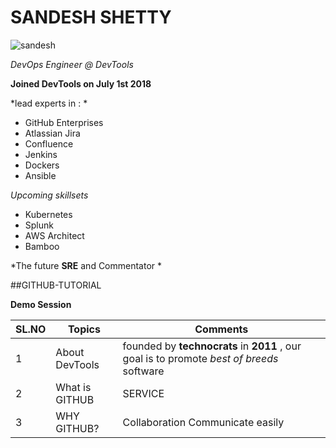# SANDESH SHETTY

![sandesh](https://user-images.githubusercontent.com/52904597/63432003-d0677100-c43d-11e9-85e5-9172d8578ba5.png)

*DevOps Engineer @ DevTools*

**Joined DevTools on July 1st 2018**

*lead experts in : *

+ GitHub Enterprises
+ Atlassian Jira
+ Confluence
+ Jenkins
+ Dockers
+ Ansible

*Upcoming skillsets*

+ Kubernetes
+ Splunk
+ AWS Architect
+ Bamboo

*The future **SRE** and Commentator *


##GITHUB-TUTORIAL

**Demo Session**

| SL.NO | Topics | Comments |
| --- | --- | --- |
| 1 | About DevTools | founded by **technocrats** in **2011** , our goal is to promote *best of breeds* software |  
| 2 | What is GITHUB | SERVICE |
| 3 | WHY GITHUB? | Collaboration Communicate easily |

